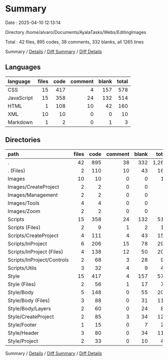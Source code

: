 # Summary

Date : 2025-04-10 12:13:14

Directory /home/alvaro/Documents/AyalaTasks/Webs/EditingImages

Total : 42 files,  895 codes, 38 comments, 332 blanks, all 1265 lines

Summary / [Details](details.md) / [Diff Summary](diff.md) / [Diff Details](diff-details.md)

## Languages
| language | files | code | comment | blank | total |
| :--- | ---: | ---: | ---: | ---: | ---: |
| CSS | 15 | 417 | 4 | 157 | 578 |
| JavaScript | 15 | 358 | 24 | 132 | 514 |
| HTML | 1 | 108 | 10 | 42 | 160 |
| XML | 10 | 10 | 0 | 0 | 10 |
| Markdown | 1 | 2 | 0 | 1 | 3 |

## Directories
| path | files | code | comment | blank | total |
| :--- | ---: | ---: | ---: | ---: | ---: |
| . | 42 | 895 | 38 | 332 | 1,265 |
| . (Files) | 2 | 110 | 10 | 43 | 163 |
| Images | 10 | 10 | 0 | 0 | 10 |
| Images/CreateProject | 2 | 2 | 0 | 0 | 2 |
| Images/Management | 2 | 2 | 0 | 0 | 2 |
| Images/Tools | 4 | 4 | 0 | 0 | 4 |
| Images/Zoom | 2 | 2 | 0 | 0 | 2 |
| Scripts | 15 | 358 | 24 | 132 | 514 |
| Scripts (Files) | 2 | 9 | 1 | 2 | 12 |
| Scripts/CreateProject | 4 | 111 | 4 | 43 | 158 |
| Scripts/InProject | 6 | 206 | 15 | 78 | 299 |
| Scripts/InProject (Files) | 4 | 138 | 12 | 50 | 200 |
| Scripts/InProject/Controls | 2 | 68 | 3 | 28 | 99 |
| Scripts/Utils | 3 | 32 | 4 | 9 | 45 |
| Style | 15 | 417 | 4 | 157 | 578 |
| Style (Files) | 2 | 56 | 1 | 17 | 74 |
| Style/Body | 5 | 148 | 0 | 55 | 203 |
| Style/Body (Files) | 3 | 88 | 0 | 31 | 119 |
| Style/Body/Layers | 2 | 60 | 0 | 24 | 84 |
| Style/CreateProject | 2 | 85 | 3 | 34 | 122 |
| Style/Footer | 1 | 15 | 0 | 7 | 22 |
| Style/Header | 3 | 80 | 0 | 34 | 114 |
| Style/Project | 2 | 33 | 0 | 10 | 43 |

Summary / [Details](details.md) / [Diff Summary](diff.md) / [Diff Details](diff-details.md)